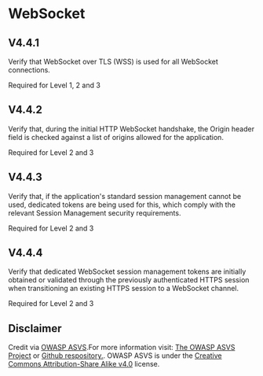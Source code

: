 # WebSocket
## V4.4.1
Verify that WebSocket over TLS (WSS) is used for all WebSocket connections.
Required for Level 1, 2 and 3
## V4.4.2
Verify that, during the initial HTTP WebSocket handshake, the Origin header field is checked against a list of origins allowed for the application.
Required for Level 2 and 3
## V4.4.3
Verify that, if the application's standard session management cannot be used, dedicated tokens are being used for this, which comply with the relevant Session Management security requirements.
Required for Level 2 and 3
## V4.4.4
Verify that dedicated WebSocket session management tokens are initially obtained or validated through the previously authenticated HTTPS session when transitioning an existing HTTPS session to a WebSocket channel.
Required for Level 2 and 3
## Disclaimer
Credit via [OWASP ASVS](https://owasp.org/www-project-application-security-verification-standard/).For more information visit: [The OWASP ASVS Project](https://owasp.org/www-project-application-security-verification-standard/) or [Github respository.](https://github.com/OWASP/ASVS). OWASP ASVS is under the [Creative Commons Attribution-Share Alike v4.0](https://github.com/OWASP/ASVS/blob/v5.0.0/LICENSE.md) license.
